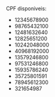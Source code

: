 CPF disponiveis:
- 12345678900
- 98765432100
- 12481632640
- 12825651200
- 10242048000
- 40968192000
- 13579246800
- 97531246800
- 15935786240
- 35725801591
- 78945612300
- 321654987
